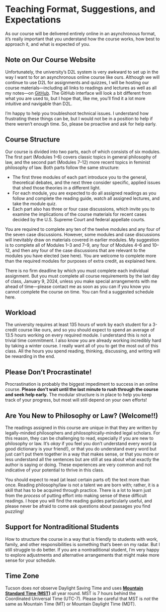 # Teaching Format, Suggestions, and Expectations

As our course will be delivered entirely online in an asynchronous format, it’s really important that you understand how the course works, how best to approach it, and what is expected of you.

## Note on Our Course Website

Unfortunately, the university’s D2L system is very awkward to set up in the way I want to for an asynchronous online course like ours. Although we will continue to use D2L for assignments and quizzes, I will be hosting our course materials—including all links to readings and lectures as well as all my notes—on [GitHub](https://github.com/dingherself/phil-324). The GitHub interface will look a bit different from what you are used to, but I hope that, like me, you’ll find it a lot more intuitive and navigable than D2L.

I’m happy to help you troubleshoot technical issues. I understand how frustrating these things can be, but I would not be in a position to help if there weren’t enough time. So, please be proactive and ask for help early.

## Course Structure

Our course is divided into two parts, each of which consists of six modules. The first part (Modules 1–6) covers classic topics in general philosophy of law, and the second part (Modules 7–12) more recent topics in feminist philosophy of law. Both parts follow the same structure:

- The first three modules of each part introduce you to the general, theoretical debates, and the next three consider specific, applied issues that shed those theories in a different light.
- For each module, you are expected to do all assigned readings as you follow and complete the reading guide, watch all assigned lectures, and take the module quiz.
- Each part also has three or four case discussions, which invite you to examine the implications of the course materials for recent cases decided by the U.S. Supreme Court and federal appellate courts.

You are required to complete any ten of the twelve modules and any four of the seven case discussions. However, some modules and case discussions will inevitably draw on materials covered in earlier modules. My suggestion is to complete all of Modules 1–3 and 7–9, any four of Modules 4–6 and 10–12, and then any four of the case discussions that are relevant to the modules you have elected (see here). You are welcome to complete more than the required modules for purposes of extra credit, as explained here.

There is no firm deadline by which you must complete each individual assignment. But you must complete all course requirements by the last day of class, January 9, 2024, unless you make special arrangements with me ahead of time—please contact me as soon as you can if you know you cannot complete the course on time. You can find a suggested schedule here.

## Workload

The university requires at least 135 hours of work by each student for a 3-credit course like ours, and so you should expect to spend an average of 13.5 hours working on every required module. I understand this is not a trivial time commitment. I also know you are already working incredibly hard by taking a winter course. I really want all of you to get the most out of this class. All the hours you spend reading, thinking, discussing, and writing will be rewarding in the end.

## Please Don’t Procrastinate!

Procrastination is probably the biggest impediment to success in an online course. **Please don’t wait until the last minute to rush through the course and seek help early.** The modular structure is in place to help you keep track of your progress, but most will still depend on your own efforts!

## Are You New to Philosophy or Law? (Welcome!!)

The readings assigned in this course are unique in that they are written by legally-minded philosophers and philosophically-minded legal scholars. For this reason, they can be challenging to read, especially if you are new to philosophy or law. It’s *okay* if you feel you don’t understand every word (a good dictionary is your friend!), or that you do understand every word but just can’t put them together in a way that makes sense, or that you more or less understand all the sentences but are still at sea about what exactly the author is saying or doing. These experiences are very common and not indicative of your potential to thrive in this class.

You should expect to read (at least certain parts of) the text more than once. Reading philosophy/law is not a talent we are born with; rather, it is a skill that has to be acquired through practice. There is a lot to learn just from the *process* of putting effort into making sense of these difficult readings. I hope you will find the reading guides particularly useful, and please never be afraid to come ask questions about passages you find puzzling!

## Support for Nontraditional Students

How to structure the course in a way that is friendly to students with work, family, and other responsibilities is something that’s been on my radar. But I still struggle to do better. If you are a nontraditional student, I’m very happy to explore adjustments and alternative arrangements that might make more sense for your schedule.

## Time Zone

Tucson does *not* observe Daylight Saving Time and uses [**Mountain Standard Time (MST)**](https://www.timeanddate.com/worldclock/usa/tucson) all year round. MST is 7 hours behind the Coordinated Universal Time (UTC-7). Please be careful that MST is *not* the same as Mountain Time (MT) or Mountain Daylight Time (MDT).
